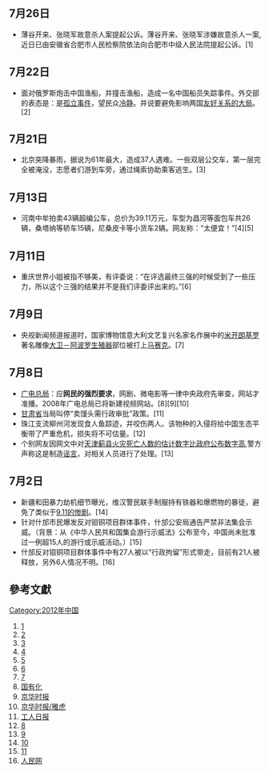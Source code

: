 <noinclude></noinclude>

## 7月26日

  - 薄谷开来、张晓军故意杀人案提起公诉。薄谷开来、张晓军涉嫌故意杀人一案,近日已由安徽省合肥市人民检察院依法向合肥市中级人民法院提起公诉。\[1\]

## 7月22日

  - 面对俄罗斯炮击中国渔船，并撞击渔船，造成一名中国船员失踪事件。外交部的表态是：是[孤立事件](https://zh.wikipedia.org/wiki/孤立事件 "wikilink")，望民众[冷静](https://zh.wikipedia.org/wiki/冷静 "wikilink")。并说要避免影响两国[友好关系的大局](https://zh.wikipedia.org/wiki/友好关系 "wikilink")。\[2\]

## 7月21日

  - 北京突降暴雨，据说为61年最大，造成37人遇难。一些双层公交车，第一层完全被淹没，志愿者们游到车旁，通过绳索协助乘客逃生。\[3\]

## 7月13日

  - 河南中牟拍卖43辆超编公车，总价为39.11万元，车型为昌河等面包车共26辆，桑塔纳等轿车15辆，尼桑皮卡等小货车2辆。网友称：“太便宜！”\[4\]\[5\]

## 7月11日

  - 重庆世界小姐被指不够美，有评委说：“在评选最终三强的时候受到了一些压力，所以这个三强的结果并不是我们评委评出来的。”\[6\]

## 7月9日

  - 央视新闻频道报道时，国家博物馆意大利文艺复兴名家名作展中的[米开朗基罗](../Page/米开朗基罗.md "wikilink")著名雕像[大卫－阿波罗](../Page/大卫－阿波罗.md "wikilink")[生殖器](../Page/生殖器.md "wikilink")部位被打上[马赛克](https://zh.wikipedia.org/wiki/马赛克 "wikilink")。\[7\]

## 7月8日

  - [广电总局](https://zh.wikipedia.org/wiki/广电总局 "wikilink")：应**网民的强烈要求**，网剧、微电影等一律中央政府先审查，网站才准播。2008年广电总局已将新建视频网站。\[8\]\[9\]\[10\]
  - [甘肃省](../Page/甘肃省.md "wikilink")当局叫停“卖馒头需行政审批”政策。\[11\]
  - 珠江支流柳州河发现食人鱼踪迹，并咬伤两人。该物种的入侵将给中国生态平衡带了严重危机，损失将不可估量。\[12\]
  - 个别网友因网文中对[天津](https://zh.wikipedia.org/wiki/天津 "wikilink")[蓟县火灾死亡人数的估计数字比政府公布数字高](https://zh.wikipedia.org/wiki/蓟县火灾 "wikilink"),警方声称这是制造[谣言](../Page/谣言.md "wikilink")，对相关人员进行了处理。\[13\]

## 7月2日

  - 新疆和田暴力劫机细节曝光，维汉警民联手制服持有铁器和爆燃物的暴徒，避免了类似于[9.11的惨剧](https://zh.wikipedia.org/wiki/9.11 "wikilink")。\[14\]
  - 针对什邡市民爆发反对钼铜项目群体事件，什邡公安局通告严禁非法集会示威。（背景：从《中华人民共和国集会游行示威法》公布至今，中国尚未批准过一例超15人的游行或示威活动。）\[15\]
  - 什邡反对钼铜项目群体事件中有27人被以“行政拘留”形式带走，目前有21人被释放，另外6人情况不明。\[16\]

## 參考文獻

[Category:2012年中国](https://zh.wikipedia.org/wiki/Category:2012年中国 "wikilink")

1.  [1](https://web.archive.org/web/20120729011229/http://www.cq.xinhuanet.com/2012-07/26/c_112544700.htm)
2.  [2](http://news.qq.com/a/20120722/000008.htm)
3.  [3](http://news.qq.com/a/20120722/000047.htm)
4.  [4](http://comment5.news.sina.com.cn/comment/skin/default.html?channel=gn&newsid=1-1-24770527&style=0#page=1)
5.  [5](http://news.sina.com.cn/c/2012-07-13/185324770527.shtml)
6.  [6](http://news.sina.com.cn/s/2012-07-11/041924750753.shtml)
7.  [7](http://news.sina.com.cn/m/news/roll/2012-07-10/060524744444.shtml)
8.  [国有化](http://tech.qq.com/a/20080204/000020.htm)
9.  [京华时报](http://tech.qq.com/a/20080204/000020.htm)
10. [京华时报/雅虎](https://web.archive.org/web/20120713064335/http://news.cn.yahoo.com/ypen/20120710/1167416.html)
11. [工人日报](http://news.163.com/12/0710/05/861DGQD90001124J.html)
12. [8](http://news.qq.com/a/20120708/000359.htm#p=5)
13. [9](http://news.sina.com.cn/c/2012-07-08/210124735470.shtml)
14. [10](http://sky.news.sina.com.cn/2012-07-02/151422253.html)
15. [11](http://news.qq.com/a/20120703/000889.htm)
16. [人民网](http://news.sina.com.cn/c/2012-07-04/095124710997.shtml)